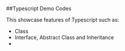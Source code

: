 ##Typescript Demo Codes

This showcase features of Typescript such as:
+ Class
+ Interface, Abstract Class and Inheritance
+ 
